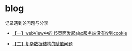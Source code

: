 # blog
记录遇到的问题与分享

* [【一】webView中的H5页面发起ajax服务端没有收到cookie](https://github.com/yang7021/blog/issues/1)

* [【二】复杂数据结构的赋值问题](https://github.com/yang7021/blog/issues/2)

